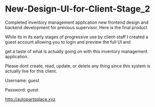 # New-Design-UI-for-Client-Stage_2
Completed inventory management application new frontend design and backend development for previous  supervisor. Here is the final product

While its in its early stages of progressive use by client-staff I created a guest account allowing you to login and preview the full UI and 

get a taste of what is actually going on with this inventory management application. 

Please dont  create, read, update, or delete any thing since this system is actually live for this client.

Username: guest

Password: guest

http://autopartsplace.xyz
